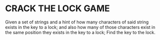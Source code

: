 # CRACK THE LOCK GAME

Given a set of strings and a hint of how many characters of said string exists in the key to a lock; and also how many of those characters exist in the same position they exists in the key to a lock; Find the key to the lock.